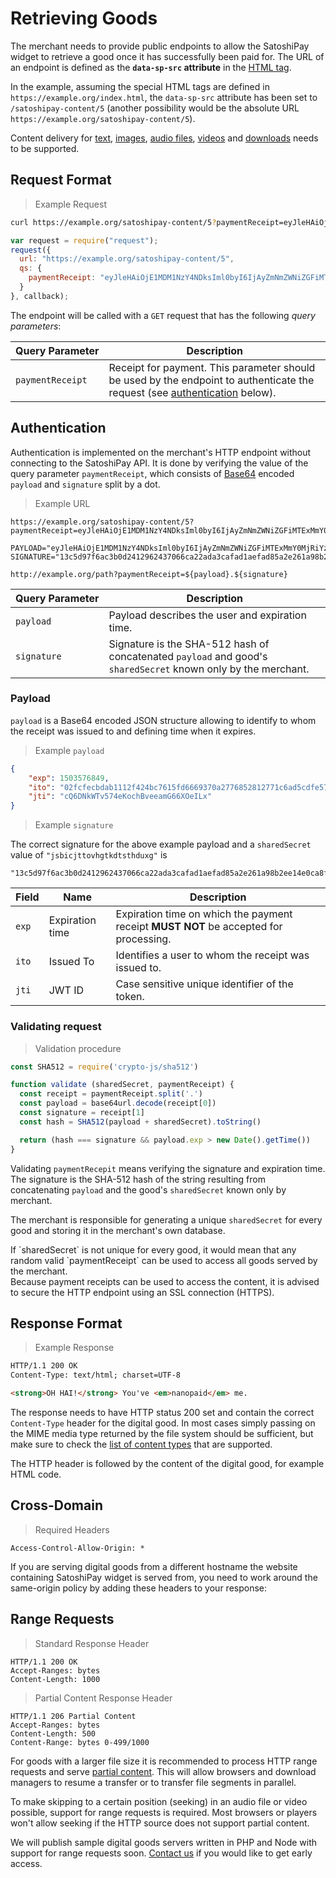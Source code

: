 # Retrieving Goods

The merchant needs to provide public endpoints to allow the SatoshiPay widget to retrieve a good once it has successfully been paid for. The URL of an endpoint is defined as the **`data-sp-src` attribute** in the [HTML tag](#html-tags).

In the example, assuming the special HTML tags are defined in `https://example.org/index.html`, the `data-sp-src` attribute has been set to `/satoshipay-content/5` (another possibility would be the absolute URL `https://example.org/satoshipay-content/5`).

Content delivery for [text](#text), [images](#image), [audio files](#audio), [videos](#video) and [downloads](#download) needs to be supported.

## Request Format

> Example Request

```bash
curl https://example.org/satoshipay-content/5?paymentReceipt=eyJleHAiOjE1MDM1NzY4NDksIml0byI6IjAyZmNmZWNiZGFiMTExMmY0MjRiYzc2MTVmZDY2NjkzNzBhMjc3Njg1MjgxMjc3MWM2YWQ1Y2RmZTU3MTgzNDNkNSIsImp0aSI6ImNRNkROa1dUdjU3NGVLb2NoQnZlZWFtRzY2WE9lSUx4In0.13c5d97f6ac3b0d2412962437066ca22ada3cafad1aefad85a2e261a98b2ee14e0ca8f3c7772c78fd8fed9cfb0b51b4b4c154c078a1a0b36a5c19185c84b6281
```

```javascript
var request = require("request");
request({
  url: "https://example.org/satoshipay-content/5",
  qs: {
    paymentReceipt: "eyJleHAiOjE1MDM1NzY4NDksIml0byI6IjAyZmNmZWNiZGFiMTExMmY0MjRiYzc2MTVmZDY2NjkzNzBhMjc3Njg1MjgxMjc3MWM2YWQ1Y2RmZTU3MTgzNDNkNSIsImp0aSI6ImNRNkROa1dUdjU3NGVLb2NoQnZlZWFtRzY2WE9lSUx4In0.13c5d97f6ac3b0d2412962437066ca22ada3cafad1aefad85a2e261a98b2ee14e0ca8f3c7772c78fd8fed9cfb0b51b4b4c154c078a1a0b36a5c19185c84b6281"
  }
}, callback);
```

The endpoint will be called with a `GET` request that has the following *query parameters*:

Query&nbsp;Parameter | Description
--------------- | -----------
`paymentReceipt`   | Receipt for payment. This parameter should be used by the endpoint to authenticate the request (see [authentication](#retriving-auth) below).

<a name="retriving-auth"></a>
## Authentication

Authentication is implemented on the merchant's HTTP endpoint without connecting to the SatoshiPay API. It is done by verifying the value of the query parameter `paymentReceipt`, which consists of [Base64](https://en.wikipedia.org/wiki/Base64) encoded `payload` and `signature` split by a dot.

> Example URL

```text
https://example.org/satoshipay-content/5?paymentReceipt=eyJleHAiOjE1MDM1NzY4NDksIml0byI6IjAyZmNmZWNiZGFiMTExMmY0MjRiYzc2MTVmZDY2NjkzNzBhMjc3Njg1MjgxMjc3MWM2YWQ1Y2RmZTU3MTgzNDNkNSIsImp0aSI6ImNRNkROa1dUdjU3NGVLb2NoQnZlZWFtRzY2WE9lSUx4In0.13c5d97f6ac3b0d2412962437066ca22ada3cafad1aefad85a2e261a98b2ee14e0ca8f3c7772c78fd8fed9cfb0b51b4b4c154c078a1a0b36a5c19185c84b6281

PAYLOAD="eyJleHAiOjE1MDM1NzY4NDksIml0byI6IjAyZmNmZWNiZGFiMTExMmY0MjRiYzc2MTVmZDY2NjkzNzBhMjc3Njg1MjgxMjc3MWM2YWQ1Y2RmZTU3MTgzNDNkNSIsImp0aSI6ImNRNkROa1dUdjU3NGVLb2NoQnZlZWFtRzY2WE9lSUx4In0"
SIGNATURE="13c5d97f6ac3b0d2412962437066ca22ada3cafad1aefad85a2e261a98b2ee14e0ca8f3c7772c78fd8fed9cfb0b51b4b4c154c078a1a0b36a5c19185c84b6281"
```

`http://example.org/path?paymentReceipt=${payload}.${signature}`


Query&nbsp;Parameter | Description
--------------- | -----------
`payload` | Payload describes the user and expiration time.
`signature` | Signature is the SHA-512 hash of concatenated `payload` and good's `sharedSecret` known only by the merchant.

### Payload

`payload` is a Base64 encoded JSON structure allowing to identify to whom the receipt was issued to and defining time when it expires.

> Example `payload`

```json
{
    "exp": 1503576849,
    "ito": "02fcfecbdab1112f424bc7615fd6669370a2776852812771c6ad5cdfe5718343d5",
    "jti": "cQ6DNkWTv574eKochBveeamG66XOeILx"
}
```

> Example `signature`

The correct signature for the above example payload and a `sharedSecret` value of `"jsbicjttovhgtkdtsthduxg"` is
```text
"13c5d97f6ac3b0d2412962437066ca22ada3cafad1aefad85a2e261a98b2ee14e0ca8f3c7772c78fd8fed9cfb0b51b4b4c154c078a1a0b36a5c19185c84b6281"
```

Field | Name | Description
--------------- | ----------- | -----------
`exp` | Expiration time | Expiration time on which the payment receipt **MUST NOT** be accepted for processing.
`ito` | Issued To | Identifies a user to whom the receipt was issued to.
`jti` | JWT ID | Case sensitive unique identifier of the token.

### Validating request

> Validation procedure

```js
const SHA512 = require('crypto-js/sha512')

function validate (sharedSecret, paymentReceipt) {
  const receipt = paymentReceipt.split('.')
  const payload = base64url.decode(receipt[0])
  const signature = receipt[1]
  const hash = SHA512(payload + sharedSecret).toString()

  return (hash === signature && payload.exp > new Date().getTime())
}
```

Validating `paymentRecepit` means verifying the signature and expiration time. The signature is the SHA-512 hash of the string resulting from concatenating `payload` and the good's `sharedSecret` known only by merchant.

The merchant is responsible for generating a unique `sharedSecret` for every good and storing it in the merchant's own database.

<aside class="warning">
  If `sharedSecret` is not unique for every good, it would mean that any random valid `paymentReceipt` can be used to access all goods served by the merchant.
</aside>

<aside class="warning">
  Because payment receipts can be used to access the content, it is advised to secure the HTTP endpoint using an SSL connection (HTTPS).
</aside>

## Response Format

> Example Response

```html
HTTP/1.1 200 OK
Content-Type: text/html; charset=UTF-8

<strong>OH HAI!</strong> You've <em>nanopaid</em> me.
```

The response needs to have HTTP status 200 set and contain the correct `Content-Type` header for the digital good. In most cases simply passing on the MIME media type returned by the file system should be sufficient, but make sure to check the [list of content types](#content-types) that are supported.

The HTTP header is followed by the content of the digital good, for example HTML code.

## Cross-Domain

> Required Headers

```
Access-Control-Allow-Origin: *
```

If you are serving digital goods from a different hostname the website containing SatoshiPay widget is served from, you need to work around the same-origin policy by adding these headers to your response:

## Range Requests

> Standard Response Header

```
HTTP/1.1 200 OK
Accept-Ranges: bytes
Content-Length: 1000
```

> Partial Content Response Header

```
HTTP/1.1 206 Partial Content
Accept-Ranges: bytes
Content-Length: 500
Content-Range: bytes 0-499/1000
```

For goods with a larger file size it is recommended to process HTTP range requests and serve [partial content](https://en.wikipedia.org/wiki/Byte_serving). This will allow browsers and download managers to resume a transfer or to transfer file segments in parallel.

To make skipping to a certain position (seeking) in an audio file or video possible, support for range requests is required. Most browsers or players won't allow seeking if the HTTP source does not support partial content.

We will publish sample digital goods servers written in PHP and Node with support for range requests soon. [Contact us](mailto:hello@satoshipay.io) if you would like to get early access.
